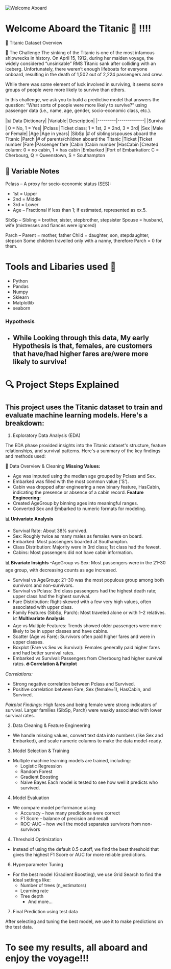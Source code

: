 ![Welcome Aboard](https://www.icegif.com/wp-content/uploads/titanic-icegif-16.gif)

# Welcome Aboard the Titanic 🚢 !!!!
🚢 Titanic Dataset Overview

🧩 The Challenge
The sinking of the Titanic is one of the most infamous shipwrecks in history.
On April 15, 1912, during her maiden voyage, the widely considered “unsinkable” RMS Titanic sank after colliding with an iceberg. Unfortunately, there weren’t enough lifeboats for everyone onboard, resulting in the death of 1,502 out of 2,224 passengers and crew.

While there was some element of luck involved in surviving, it seems some groups of people were more likely to survive than others.

In this challenge, we ask you to build a predictive model that answers the question:
“What sorts of people were more likely to survive?”
using passenger data (i.e., name, age, gender, socio-economic class, etc.).

|📊 Data Dictionary|
|Variable| Description|
|---------|-------------|
|Survival |	0 = No, 1 = Yes|
|Pclass	   |Ticket class; 1 = 1st, 2 = 2nd, 3 = 3rd|
|Sex	    |Male or Female|
|Age	|Age in years|
|SibSp	|# of siblings/spouses aboard the Titanic
|Parch	|# of parents/children aboard the Titanic
|Ticket	|Ticket number
|Fare	|Passenger fare
|Cabin	|Cabin number
|HasCabin	|Created column: 0 = no cabin, 1 = has cabin
|Embarked	|Port of Embarkation: C = Cherbourg, Q = Queenstown, S = Southampton


## 📝 Variable Notes
Pclass – A proxy for socio-economic status (SES):

- 1st = Upper
- 2nd = Middle
- 3rd = Lower
- Age – Fractional if less than 1; if estimated, represented as xx.5.

SibSp – Sibling = brother, sister, stepbrother, stepsister
Spouse = husband, wife (mistresses and fiancés were ignored)

Parch – Parent = mother, father
Child = daughter, son, stepdaughter, stepson
Some children travelled only with a nanny, therefore Parch = 0 for them.



# Tools and Libaries used 🌹
- Python
- Pandas
- Numpy
- Sklearn
- Matplotlib
- seaborn 

### Hypothesis 

  - ## **While Looking through this data, My early Hypothesis is that, females, are customers that have/had higher fares are/were more likely to survive!**

# 🔍 Project Steps Explained 

## This project uses the Titanic dataset to train and evaluate machine learning models. Here's a breakdown:

1. Exploratory Data Analysis (EDA)

The EDA phase provided insights into the Titanic dataset's structure, feature relationships, and survival patterns. Here's a summary of the key findings and methods used:

📌 Data Overview & Cleaning
 **Missing Values:**
- Age was imputed using the median age grouped by Pclass and Sex.
- Embarked was filled with the most common value ('S').
- Cabin was dropped after engineering a new binary feature, HasCabin, indicating the presence or absence of a cabin record.
**Feature Engineering:**
- Created AgeGroup by binning ages into meaningful ranges.
- Converted Sex and Embarked to numeric formats for modeling.

**📊 Univariate Analysis**
- Survival Rate: About 38% survived.
- Sex: Roughly twice as many males as females were on board.
- Embarked: Most passengers boarded at Southampton.
- Class Distribution: Majority were in 3rd class; 1st class had the fewest.
- Cabins: Most passengers did not have cabin information.

**📊 Bivariate Insights**
-AgeGroup vs Sex: Most passengers were in the 21–30 age group, with decreasing counts as age increased.
- Survival vs AgeGroup: 21–30 was the most populous group among both survivors and non-survivors.
- Survival vs Pclass: 3rd class passengers had the highest death rate; upper class had the highest survival.
- Fare Distribution: Right-skewed with a few very high values, often associated with upper class.
- Family Features (SibSp, Parch): Most traveled alone or with 1–2 relatives.
**📈 Multivariate Analysis**
- Age vs Multiple Features: Trends showed older passengers were more likely to be in upper classes and have cabins.
- Scatter (Age vs Fare): Survivors often paid higher fares and were in upper classes.
- Boxplot (Fare vs Sex vs Survival): Females generally paid higher fares and had better survival rates.
- Embarked vs Survival: Passengers from Cherbourg had higher survival rates.
**🔥 Correlation & Pairplot**

*Correlations:*
- Strong negative correlation between Pclass and Survived.
- Positive correlation between Fare, Sex (female=1), HasCabin, and Survived.

*Pairplot Findings:*
High fares and being female were strong indicators of survival.
Larger families (SibSp, Parch) were weakly associated with lower survival rates.


2. Data Cleaning & Feature Engineering
 - We handle missing values, convert text data into numbers (like Sex and Embarked), and scale numeric columns to make the data model-ready.

3. Model Selection & Training
 - Multiple machine learning models are trained, including:
     - Logistic Regression
     - Random Forest
     - Gradient Boosting
     - Naive Bayes
Each model is tested to see how well it predicts who survived.

4. Model Evaluation
- We compare model performance using:
    - Accuracy – how many predictions were correct
    - F1 Score – balance of precision and recall
    - ROC-AUC – how well the model separates survivors from non-survivors
4. Threshold Optimization

- Instead of using the default 0.5 cutoff, we find the best threshold that gives the highest F1 Score or AUC for more reliable predictions.
6. Hyperparameter Tuning
- For the best model (Gradient Boosting), we use Grid Search to find the ideal settings like:
    - Number of trees (n_estimators)
    - Learning rate
    - Tree depth
      - And more...
7. Final Prediction using test data 

After selecting and tuning the best model, we use it to make predictions on the test data.

# To see my results, all aboard and enjoy the voyage!!!